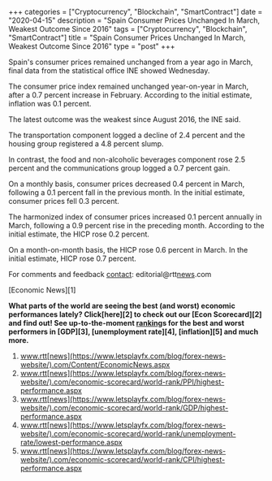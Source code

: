 +++
categories = ["Cryptocurrency", "Blockchain", "SmartContract"]
date = "2020-04-15"
description = "Spain Consumer Prices Unchanged In March, Weakest Outcome Since 2016"
tags = ["Cryptocurrency", "Blockchain", "SmartContract"]
title = "Spain Consumer Prices Unchanged In March, Weakest Outcome Since 2016"
type = "post"
+++

Spain's consumer prices remained unchanged from a year ago in March,
final data from the statistical office INE showed Wednesday.

The consumer price index remained unchanged year-on-year in March, after
a 0.7 percent increase in February. According to the initial estimate,
inflation was 0.1 percent.

The latest outcome was the weakest since August 2016, the INE said.

The transportation component logged a decline of 2.4 percent and the
housing group registered a 4.8 percent slump.

In contrast, the food and non-alcoholic beverages component rose 2.5
percent and the communications group logged a 0.7 percent gain.

On a monthly basis, consumer prices decreased 0.4 percent in March,
following a 0.1 percent fall in the previous month. In the initial
estimate, consumer prices fell 0.3 percent.

The harmonized index of consumer prices increased 0.1 percent annually
in March, following a 0.9 percent rise in the preceding month. According
to the initial estimate, the HICP rose 0.2 percent.

On a month-on-month basis, the HICP rose 0.6 percent in March. In the
initial estimate, HICP rose 0.7 percent.

For comments and feedback [contact](https://www.playgroundfx.com/contact/): editorial@rtt[news](https://www.letsplayfx.com/blog/forex-news-website/).com

[Economic News][1]

 **What parts of the world are seeing the best (and worst) economic
performances lately? Click[here][2] to check out our [Econ Scorecard][2]
and find out! See up-to-the-moment [ranking](https://www.playgroundfx.com/blog/crypto-exchange-ranking/)s for the best and worst
performers in [GDP][3], [unemployment rate][4], [inflation][5] and much
more.**

   1. www.rtt[news](https://www.letsplayfx.com/blog/forex-news-website/).com/Content/EconomicNews.aspx
   2. www.rtt[news](https://www.letsplayfx.com/blog/forex-news-website/).com/economic-scorecard/world-rank/PPI/highest-performance.aspx
   3. www.rtt[news](https://www.letsplayfx.com/blog/forex-news-website/).com/economic-scorecard/world-rank/GDP/highest-performance.aspx
   4. www.rtt[news](https://www.letsplayfx.com/blog/forex-news-website/).com/economic-scorecard/world-rank/unemployment-rate/lowest-performance.aspx
   5. www.rtt[news](https://www.letsplayfx.com/blog/forex-news-website/).com/economic-scorecard/world-rank/CPI/highest-performance.aspx